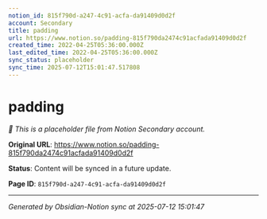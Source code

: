 ```yaml
---
notion_id: 815f790d-a247-4c91-acfa-da91409d0d2f
account: Secondary
title: padding
url: https://www.notion.so/padding-815f790da2474c91acfada91409d0d2f
created_time: 2022-04-25T05:36:00.000Z
last_edited_time: 2022-04-25T05:36:00.000Z
sync_status: placeholder
sync_time: 2025-07-12T15:01:47.517808
---
```


# padding

*🔄 This is a placeholder file from Notion Secondary account.*

**Original URL**: https://www.notion.so/padding-815f790da2474c91acfada91409d0d2f

**Status**: Content will be synced in a future update.

**Page ID**: `815f790d-a247-4c91-acfa-da91409d0d2f`

---

*Generated by Obsidian-Notion sync at 2025-07-12 15:01:47*
